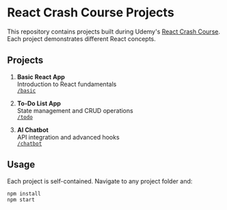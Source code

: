 # React Crash Course Projects

This repository contains projects built during Udemy's [React Crash Course](https://www.udemy.com/course/react-crash-course-from-zero-to-hero/). Each project demonstrates different React concepts.

## Projects

1. **Basic React App**  
   Introduction to React fundamentals  
   [`/basic`](/basic)

2. **To-Do List App**  
   State management and CRUD operations  
   [`/todo`](/todo)

3. **AI Chatbot**  
   API integration and advanced hooks  
   [`/chatbot`](/chatbot)

## Usage
Each project is self-contained. Navigate to any project folder and:
```bash
npm install
npm start
